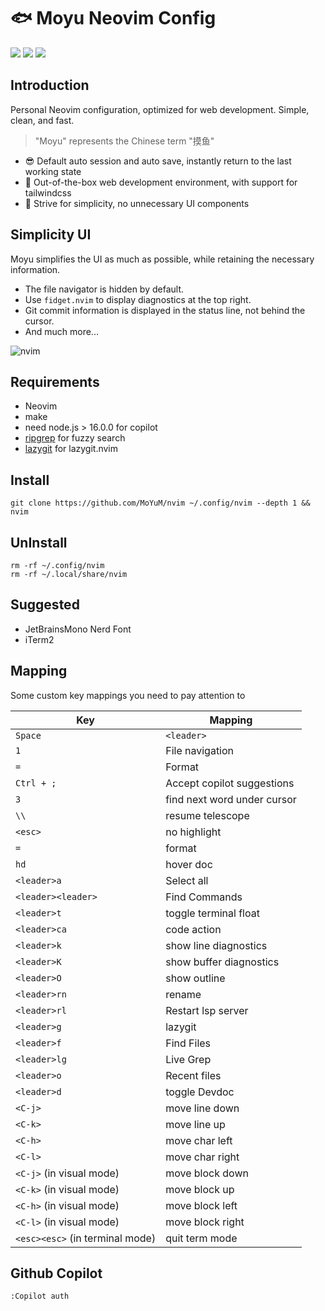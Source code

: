 # 🐟 Moyu Neovim Config

<a href="https://dotfyle.com/MoYuM/nvim"><img src="https://dotfyle.com/MoYuM/nvim/badges/plugins?style=flat-square" /></a>
<a href="https://dotfyle.com/MoYuM/nvim"><img src="https://dotfyle.com/MoYuM/nvim/badges/leaderkey?style=flat-square" /></a>
<a href="https://dotfyle.com/MoYuM/nvim"><img src="https://dotfyle.com/MoYuM/nvim/badges/plugin-manager?style=flat-square" /></a>

## Introduction

Personal Neovim configuration, optimized for web development. Simple, clean, and fast.

> "Moyu" represents the Chinese term "摸鱼"

- 😎 Default auto session and auto save, instantly return to the last working state
- 💫 Out-of-the-box web development environment, with support for tailwindcss
- 🎈 Strive for simplicity, no unnecessary UI components

## Simplicity UI

Moyu simplifies the UI as much as possible, while retaining the necessary information.
- The file navigator is hidden by default.
- Use `fidget.nvim` to display diagnostics at the top right.
- Git commit information is displayed in the status line, not behind the cursor.
- And much more...

![nvim](./images/nvim.png)

## Requirements

- Neovim
- make
- need node.js > 16.0.0 for copilot
- [ripgrep](https://github.com/BurntSushi/ripgrep) for fuzzy search
- [lazygit](https://github.com/jesseduffield/lazygit) for lazygit.nvim

## Install

```
git clone https://github.com/MoYuM/nvim ~/.config/nvim --depth 1 && nvim
```

## UnInstall

```
rm -rf ~/.config/nvim
rm -rf ~/.local/share/nvim
```

## Suggested

- JetBrainsMono Nerd Font
- iTerm2

## Mapping

Some custom key mappings you need to pay attention to

| Key | Mapping |
|------|------|
| `Space` | `<leader>` |
| `1` | File navigation |
| `=` | Format |
| `Ctrl + ;` | Accept copilot suggestions |
| `3` | find next word under cursor |
| `\\` | resume telescope |
| `<esc>` | no highlight |
| `=` | format |
| `hd` | hover doc |
| `<leader>a` | Select all |
| `<leader><leader>` | Find Commands |
| `<leader>t` | toggle terminal float |
| `<leader>ca` | code action |
| `<leader>k` | show line diagnostics |
| `<leader>K` | show buffer diagnostics |
| `<leader>O` | show outline |
| `<leader>rn` | rename |
| `<leader>rl` | Restart lsp server |
| `<leader>g` | lazygit |
| `<leader>f` | Find Files |
| `<leader>lg` | Live Grep |
| `<leader>o` | Recent files |
| `<leader>d` | toggle Devdoc |
| `<C-j>` | move line down |
| `<C-k>` | move line up |
| `<C-h>` | move char left |
| `<C-l>` | move char right |
| `<C-j>` (in visual mode) | move block down |
| `<C-k>` (in visual mode) | move block up |
| `<C-h>` (in visual mode) | move block left |
| `<C-l>` (in visual mode) | move block right |
| `<esc><esc>` (in terminal mode) | quit term mode |

## Github Copilot
```
:Copilot auth
```
